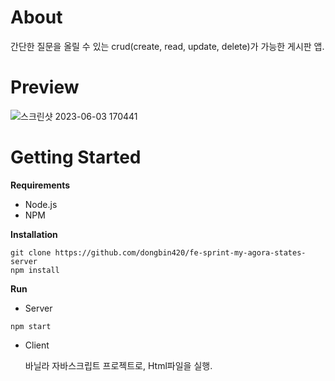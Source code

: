 # About
간단한 질문을 올릴 수 있는 crud(create, read, update, delete)가 가능한 게시판 앱.

# Preview
![스크린샷 2023-06-03 170441](https://github.com/dongbin420/fe-sprint-my-agora-states-server/assets/121805002/816e26b9-c8ef-46d3-9eda-403184915fea)

# Getting Started

**Requirements**
* Node.js
* NPM

**Installation**

```
git clone https://github.com/dongbin420/fe-sprint-my-agora-states-server
npm install
```

**Run**

* Server
```
npm start
```

* Client

  바닐라 자바스크립트 프로젝트로, Html파일을 실행. 
